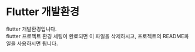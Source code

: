 # Flutter 개발환경
flutter 개발환경입니다. <br>
flutter 프로젝트 환경 세팅이 완료되면 이 파일을 삭제하시고, 프로젝트의 README파일을 사용하시면 됩니다.